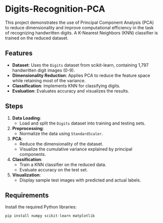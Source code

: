 # Digits-Recognition-PCA

This project demonstrates the use of Principal Component Analysis (PCA) to reduce dimensionality and improve computational efficiency in the task of recognizing handwritten digits. A K-Nearest Neighbors (KNN) classifier is trained on the reduced dataset.

## Features
- **Dataset**: Uses the `Digits` dataset from scikit-learn, containing 1,797 handwritten digit images (0-9).
- **Dimensionality Reduction**: Applies PCA to reduce the feature space while retaining most of the variance.
- **Classification**: Implements KNN for classifying digits.
- **Evaluation**: Evaluates accuracy and visualizes the results.

## Steps
1. **Data Loading**:
   - Load and split the `Digits` dataset into training and testing sets.
2. **Preprocessing**:
   - Normalize the data using `StandardScaler`.
3. **PCA**:
   - Reduce the dimensionality of the dataset.
   - Visualize the cumulative variance explained by principal components.
4. **Classification**:
   - Train a KNN classifier on the reduced data.
   - Evaluate accuracy on the test set.
5. **Visualization**:
   - Display sample test images with predicted and actual labels.

## Requirements
Install the required Python libraries:
```bash
pip install numpy scikit-learn matplotlib

